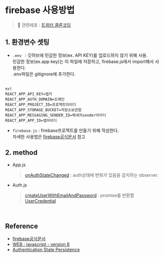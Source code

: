 # firebase 사용방법

> 🔗 관련레포 : [트위터 클론코딩](https://github.com/sukyoungshin/twitter-clone) <br>

## 1. 환경변수 셋팅

- `.env `
  : 깃허브에 민감한 정보(ex. API KEY)를 업로드하지 않기 위해 사용. <br/>
  민감한 정보(ex.app key)는 이 파일에 저장하고, firebase.js에서 import해서 사용한다. <br/>
  .env파일은 gitignore에 추가한다.<br/><br/>

```
ex)
REACT_APP_API_KEY=앱키
REACT_APP_AUTH_DOMAIN=도메인
REACT_APP_PROJECT_ID=프로젝트아이디
REACT_APP_STORAGE_BUCKET=저장소보관함
REACT_APP_MESSAGING_SENDER_ID=메세지sender아이디
REACT_APP_APP_ID=앱아이디
```

- `firebase.js`
  : firebase프로젝트를 만들기 위해 작성한다.<br/>
  자세한 사용법은 [firebase공식문서](https://firebase.google.com/docs/web/setup?hl=ko) 참고 <br/>
  
## 2. method
- App.js<br/>

  > [onAuthStateChanged](https://firebase.google.com/docs/reference/js/v8/firebase.auth.Auth?authuser=0#onauthstatechanged) : auth상태에 변화가 있음을 감지하는 observer. <br/>

- Auth.js<br/>
  > [createUserWithEmailAndPassword](https://firebase.google.com/docs/reference/js/v8/firebase.auth.Auth?authuser=0#createuserwithemailandpassword) : promise를 반환함<br/> 
  > [UserCredential](https://firebase.google.com/docs/reference/js/v8/firebase.auth?authuser=0#usercredential)<br/>

<br>

## Reference

- [firebase공식문서](https://firebase.google.com/docs/web/setup?hl=ko)
- [WEB : javascript - version 8](https://firebase.google.com/docs/reference/js/v8/firebase.auth.Auth?authuser=0#setpersistence)
- [Authentication State Persistence](https://firebase.google.com/docs/auth/web/auth-state-persistence#web-version-8)
